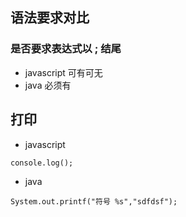 ## 语法要求对比
### 是否要求表达式以 ; 结尾
- javascript 可有可无
- java 必须有


## 打印
- javascript
```
console.log();
```

- java
```
System.out.printf("符号 %s","sdfdsf");
```